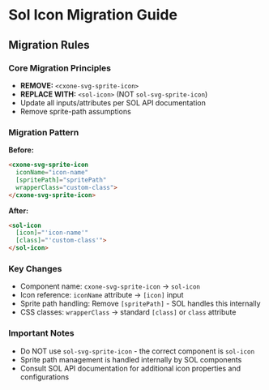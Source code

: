# Sol Icon Migration Guide

## Migration Rules

### Core Migration Principles

- **REMOVE:** `<cxone-svg-sprite-icon>`
- **REPLACE WITH:** `<sol-icon>` (NOT `sol-svg-sprite-icon`)
- Update all inputs/attributes per SOL API documentation
- Remove sprite-path assumptions

### Migration Pattern

**Before:**
```html
<cxone-svg-sprite-icon 
  iconName="icon-name" 
  [spritePath]="spritePath" 
  wrapperClass="custom-class">
</cxone-svg-sprite-icon>
```

**After:**
```html
<sol-icon 
  [icon]="'icon-name'" 
  [class]="'custom-class'">
</sol-icon>
```

### Key Changes

- Component name: `cxone-svg-sprite-icon` → `sol-icon`
- Icon reference: `iconName` attribute → `[icon]` input
- Sprite path handling: Remove `[spritePath]` - SOL handles this internally
- CSS classes: `wrapperClass` → standard `[class]` or `class` attribute

### Important Notes

- Do NOT use `sol-svg-sprite-icon` - the correct component is `sol-icon`
- Sprite path management is handled internally by SOL components
- Consult SOL API documentation for additional icon properties and configurations